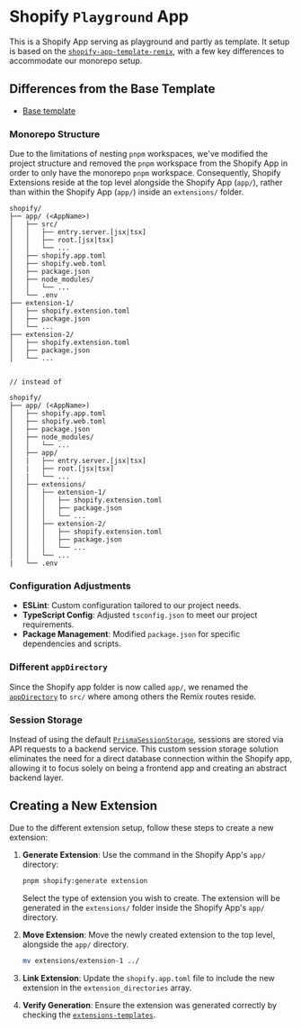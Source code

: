 # Shopify `Playground` App 

This is a Shopify App serving as playground and partly as template. It setup is based on the [`shopify-app-template-remix`](https://github.com/Shopify/shopify-app-template-remix), with a few key differences to accommodate our monorepo setup.

## Differences from the Base Template

- [Base template](https://github.com/Shopify/shopify-app-template-remix)

### Monorepo Structure

Due to the limitations of nesting `pnpm` workspaces, we've modified the project structure and removed the `pnpm` workspace from the Shopify App in order to only have the monorepo `pnpm` workspace. Consequently, Shopify Extensions reside at the top level alongside the Shopify App (`app/`), rather than within the Shopify App (`app/`) inside an `extensions/` folder.

```
shopify/
├── app/ (<AppName>)
│   ├── src/
│   │   ├── entry.server.[jsx|tsx]
│   │   ├── root.[jsx|tsx]
│   │   └── ...
│   ├── shopify.app.toml
│   ├── shopify.web.toml
│   ├── package.json
│   ├── node_modules/
│   │   └── ...
│   └── .env
├── extension-1/
│   ├── shopify.extension.toml
│   ├── package.json
│   └── ...
├── extension-2/
│   ├── shopify.extension.toml
│   ├── package.json
│   └── ...


// instead of

shopify/
├── app/ (<AppName>)
│   ├── shopify.app.toml
│   ├── shopify.web.toml
│   ├── package.json
│   ├── node_modules/
│   │   └── ...
│   ├── app/
│   |   ├── entry.server.[jsx|tsx]
│   |   ├── root.[jsx|tsx]
│   |   └── ...
│   ├── extensions/
│   │   ├── extension-1/
│   │   │   ├── shopify.extension.toml
│   │   │   ├── package.json
│   │   │   └── ...
│   │   ├── extension-2/
│   │   │   ├── shopify.extension.toml
│   │   │   ├── package.json
│   │   │   └── ...
│   │   └── ...
|   └── .env
```

### Configuration Adjustments

- **ESLint**: Custom configuration tailored to our project needs.
- **TypeScript Config**: Adjusted `tsconfig.json` to meet our project requirements.
- **Package Management**: Modified `package.json` for specific dependencies and scripts.

### Different `appDirectory`

Since the Shopify app folder is now called `app/`, we renamed the [`appDirectory`](https://remix.run/docs/en/main/file-conventions/remix-config#appdirectory) to `src/` where among others the Remix routes reside.

### Session Storage

Instead of using the default [`PrismaSessionStorage`](https://www.npmjs.com/package/@shopify/shopify-app-session-storage-prisma), sessions are stored via API requests to a backend service. This custom session storage solution eliminates the need for a direct database connection within the Shopify app, allowing it to focus solely on being a frontend app and creating an abstract backend layer.

## Creating a New Extension

Due to the different extension setup, follow these steps to create a new extension:

1. **Generate Extension**: Use the command in the Shopify App's `app/` directory:

   ```bash
   pnpm shopify:generate extension
   ```

   Select the type of extension you wish to create. The extension will be generated in the `extensions/` folder inside the Shopify App's `app/` directory.

2. **Move Extension**: Move the newly created extension to the top level, alongside the `app/` directory.

   ```bash
   mv extensions/extension-1 ../
   ```

3. **Link Extension**: Update the `shopify.app.toml` file to include the new extension in the `extension_directories` array.

4. **Verify Generation**: Ensure the extension was generated correctly by checking the [`extensions-templates`](https://github.com/Shopify/extensions-templates).
